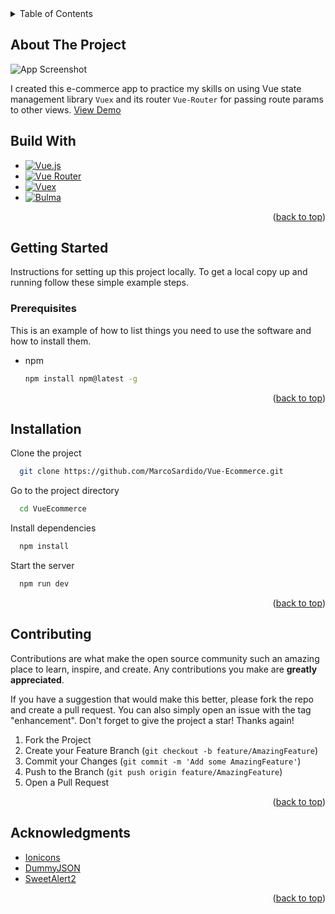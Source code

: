 <!-- TABLE OF CONTENTS -->
<details>
  <summary>Table of Contents</summary>
  <ol>
    <li>
      <a href="#about-the-project">About The Project</a>
      <ul>
        <li><a href="#built-with">Built With</a></li>
      </ul>
    </li>
    <li>
      <a href="#getting-started">Getting Started</a>
      <ul>
        <li><a href="#prerequisites">Prerequisites</a></li>
        <li><a href="#installation">Installation</a></li>
      </ul>
    </li>
    <li><a href="#contributing">Contributing</a></li>
    <li><a href="#acknowledgments">Acknowledgments</a></li>
  </ol>
</details>



<!-- ABOUT THE PROJECT -->
## About The Project

![App Screenshot](https://i.ibb.co/JpMFDMh/Screen-Shot-2023-04-27-at-2-39-29-PM.png)

I created this e-commerce app to practice my skills on using Vue state management library `Vuex` and its router `Vue-Router` for passing route params to other views. <a href="https://github.com/othneildrew/Best-README-Template">View Demo</a>

## Build With
* [![Vue.js](https://img.shields.io/badge/vue.js-%234FC08D.svg?style=for-the-badge&logo=vue.js&logoColor=white)](https://vuejs.org/)
* [![Vue Router](https://img.shields.io/badge/Vue%20Router-%234FC08D.svg?style=for-the-badge&logo=vue.js&logoColor=white)](https://router.vuejs.org/)
* [![Vuex](https://img.shields.io/badge/Vuex-%234FC08D.svg?style=for-the-badge&logo=vue.js&logoColor=white)](https://vuex.vuejs.org/)
* [![Bulma](https://img.shields.io/badge/Bulma-00D1B2.svg?style=for-the-badge&logo=bulma&logoColor=white)](https://bulma.io/)

<p align="right">(<a href="#readme-top">back to top</a>)</p>

<!-- GETTING STARTED -->
## Getting Started

Instructions for setting up this project locally.
To get a local copy up and running follow these simple example steps.

### Prerequisites

This is an example of how to list things you need to use the software and how to install them.
* npm
  ```bash
  npm install npm@latest -g
  ```

<p align="right">(<a href="#readme-top">back to top</a>)</p>

## Installation

Clone the project

```sh
  git clone https://github.com/MarcoSardido/Vue-Ecommerce.git
```

Go to the project directory

```bash
  cd VueEcommerce
```

Install dependencies

```sh
  npm install
```

Start the server

```bash
  npm run dev
```

<p align="right">(<a href="#readme-top">back to top</a>)</p>

<!-- CONTRIBUTING -->
## Contributing

Contributions are what make the open source community such an amazing place to learn, inspire, and create. Any contributions you make are **greatly appreciated**.

If you have a suggestion that would make this better, please fork the repo and create a pull request. You can also simply open an issue with the tag "enhancement".
Don't forget to give the project a star! Thanks again!

1. Fork the Project
2. Create your Feature Branch (`git checkout -b feature/AmazingFeature`)
3. Commit your Changes (`git commit -m 'Add some AmazingFeature'`)
4. Push to the Branch (`git push origin feature/AmazingFeature`)
5. Open a Pull Request

<p align="right">(<a href="#readme-top">back to top</a>)</p>

<!-- ACKNOWLEDGMENTS -->
## Acknowledgments

* [Ionicons](https://ionic.io/ionicons/)
* [DummyJSON](https://dummyjson.com/)
* [SweetAlert2](https://sweetalert2.github.io/)

<p align="right">(<a href="#readme-top">back to top</a>)</p>
